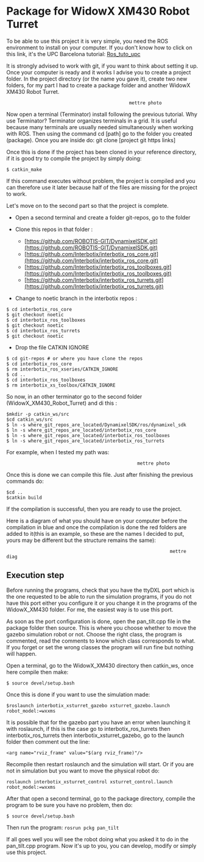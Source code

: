  # Package for WidowX XM430 Robot Turret

To be able to use this project it is very simple, you need the ROS environment to install on your computer. If you don't know how to click on this link, it's the UPC Barcelona tutorial: [Ros_tuto_upc](https://sir.upc.edu/projects/rostutorials/1-ROS_basic_concepts/index.html)


It is strongly advised to work with git, if you want to think about setting it up.
Once your computer is ready and it works I advise you to create a project folder. In the project directory (or the name you gave it), create two new folders, for my part I had to create a package folder and another WidowX XM430 Robot Turret.

                                                 mettre photo

Now open a terminal (Terminator) install following the previous tutorial. Why use Terminator? Terminator organizes terminals in a grid. It is useful because many terminals are usually needed simultaneously when working with ROS. 
Then using the command cd [path] go to the folder you created (package). Once you are inside do:
git clone [project git https links]

Once this is done if the project has been cloned in your reference directory, if it is good try to compile the project by simply doing:
```
$ catkin_make
```
If this command executes without problem, the project is compiled and you can therefore use it later because half of the files are missing for the project to work.

Let's move on to the second part so that the project is complete.
 
- Open a second terminal and create a folder git-repos, go to the folder
- Clone this repos in that folder :

    - [https://github.com/ROBOTIS-GIT/DynamixelSDK.git](https://github.com/ROBOTIS-GIT/DynamixelSDK.git)
    - [https://github.com/Interbotix/interbotix_ros_core.git](https://github.com/Interbotix/interbotix_ros_core.git)
    - [https://github.com/Interbotix/interbotix_ros_toolboxes.git](https://github.com/Interbotix/interbotix_ros_toolboxes.git)
    - [https://github.com/Interbotix/interbotix_ros_turrets.git](https://github.com/Interbotix/interbotix_ros_turrets.git)

-  Change to noetic branch in the interbotix repos :
```
$ cd interbotix_ros_core
$ git checkout noetic
$ cd interbotix_ros_toolboxes
$ git checkout noetic
$ cd interbotix_ros_turrets
$ git checkout noetic
```
- Drop the file CATKIN IGNORE
```
$ cd git-repos # or where you have clone the repos
$ cd interbotix_ros_core
$ rm interbotix_ros_xseries/CATKIN_IGNORE
$ cd ..
$ cd interbotix_ros_toolboxes
$ rm interbotix_xs_toolbox/CATKIN_IGNORE
```

So now, in an other terminator go to the second folder (WidowX_XM430_Robot_Turret) and di this : 
```
$mkdir -p catkin_ws/src
$cd catkin_ws/src
$ ln -s where_git_repos_are_located/DynamixelSDK/ros/dynamixel_sdk
$ ln -s where_git_repos_are_located/interbotix_ros_core
$ ln -s where_git_repos_are_located/interbotix_ros_toolboxes
$ ln -s where_git_repos_are_located/interbotix_ros_turrets
```
For example, when I tested my path was:

                                                    mettre photo


Once this is done we can compile this file. Just after finishing the previous commands do:
```
$cd ..
$catkin build
```

If the compilation is successful, then you are ready to use the project.

Here is a diagram of what you should have on your computer before the compilation in blue and once the compilation is done the red folders are added to it(this is an example, so these are the names I decided to put, yours may be different but the structure remains the same):

                                                                mettre diag

## Execution step

Before running the programs, check that you have the ttyDXL port which is the one requested to be able to run the simulation programs, if you do not have this port either you configure it or you change it in the programs of the WidowX_XM430 folder. For me, the easiest way is to use this port.

As soon as the port configuration is done, open the pan_tilt.cpp file in the package folder then source. This is where you choose whether to move the gazebo simulation robot or not. Choose the right class, the program is commented, read the comments to know which class corresponds to what. If you forget or set the wrong classes the program will run fine but nothing will happen.

Open a terminal, go to the WidowX_XM430 directory then catkin_ws, once here compile then make:

`$ source devel/setup.bash`

Once this is done if you want to use the simulation made:

`$roslaunch interbotix_xsturret_gazebo xsturret_gazebo.launch robot_model:=wxxms`

It is possible that for the gazebo part you have an error when launching it with roslaunch, if this is the case go to interbotix_ros_turrets then interbotix_ros_turrets then interbotix_xsturret_gazebo, go to the launch folder then comment out the line:

 `<arg name="rviz_frame" value="$(arg rviz_frame)"/>` 
 
Recompile then restart roslaunch and the simulation will start.
Or if you are not in simulation but you want to move the physical robot do:

`roslaunch interbotix_xsturret_control xsturret_control.launch robot_model:=wxxms`

After that open a second terminal, go to the package directory, compile the program to be sure you have no problem, then do:

`$ source devel/setup.bash`

Then run the program:
`rosrun pckg pan_tilt`

If all goes well you will see the robot doing what you asked it to do in the pan_tilt.cpp program. Now it's up to you, you can develop, modify or simply use this project.





